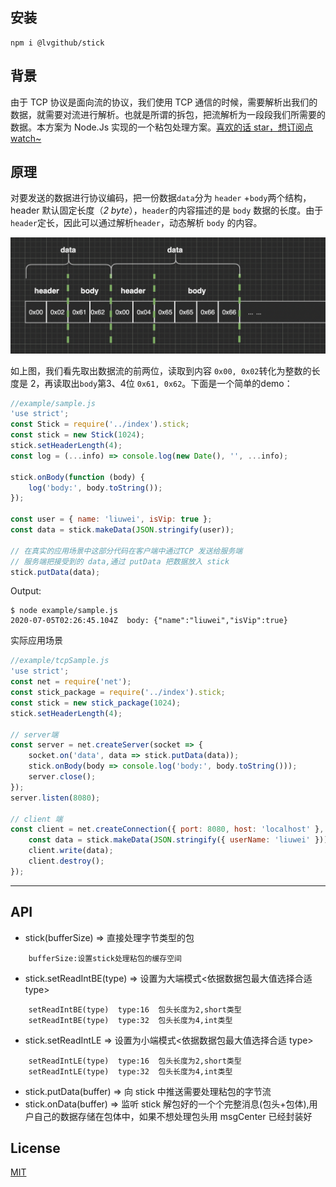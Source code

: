 ## 安装

```shell
npm i @lvgithub/stick
```

## 背景

由于 TCP 协议是面向流的协议，我们使用 TCP 通信的时候，需要解析出我们的数据，就需要对流进行解析。也就是所谓的拆包，把流解析为一段段我们所需要的数据。本方案为 Node.Js 实现的一个粘包处理方案。[喜欢的话 star，想订阅点 watch~](https://github.com/lvgithub/stick)

## 原理

对要发送的数据进行协议编码，把一份数据`data`分为 `header` +`body`两个结构，header 默认固定长度（_2 byte_），`header`的内容描述的是 `body` 数据的长度。由于`header`定长，因此可以通过解析`header`，动态解析 `body` 的内容。

![image-20200704170816148](assets/README/image-20200704170816148.png)

如上图，我们看先取出数据流的前两位，读取到内容 `0x00, 0x02`转化为整数的长度是 2，再读取出`body`第3、4位 `0x61, 0x62`。下面是一个简单的demo：

```javascript
//example/sample.js
'use strict';
const Stick = require('../index').stick;
const stick = new Stick(1024);
stick.setHeaderLength(4);
const log = (...info) => console.log(new Date(), '', ...info);

stick.onBody(function (body) {
    log('body:', body.toString());
});

const user = { name: 'liuwei', isVip: true };
const data = stick.makeData(JSON.stringify(user));

// 在真实的应用场景中这部分代码在客户端中通过TCP 发送给服务端
// 服务端把接受到的 data,通过 putData 把数据放入 stick
stick.putData(data);
```

Output:

```shell
$ node example/sample.js
2020-07-05T02:26:45.104Z  body: {"name":"liuwei","isVip":true}
```

实际应用场景

```javascript
//example/tcpSample.js
'use strict';
const net = require('net');
const stick_package = require('../index').stick;
const stick = new stick_package(1024);
stick.setHeaderLength(4);

// server端
const server = net.createServer(socket => {
    socket.on('data', data => stick.putData(data));
    stick.onBody(body => console.log('body:', body.toString()));
    server.close();
});
server.listen(8080);

// client 端
const client = net.createConnection({ port: 8080, host: 'localhost' }, () => {
    const data = stick.makeData(JSON.stringify({ userName: 'liuwei' }));
    client.write(data);
    client.destroy();
});
```

---

## API

- stick(bufferSize) => 直接处理字节类型的包

```
    bufferSize:设置stick处理粘包的缓存空间
```

- stick.setReadIntBE(type) => 设置为大端模式<依据数据包最大值选择合适 type>

```
    setReadIntBE(type)  type:16  包头长度为2,short类型
    setReadIntBE(type)  type:32  包头长度为4,int类型
```

- stick.setReadIntLE => 设置为小端模式<依据数据包最大值选择合适 type>

```
    setReadIntLE(type)  type:16  包头长度为2,short类型
    setReadIntLE(type)  type:32  包头长度为4,int类型
```

- stick.putData(buffer) => 向 stick 中推送需要处理粘包的字节流
- stick.onData(buffer) => 监听 stick 解包好的一个个完整消息(包头+包体),用户自己的数据存储在包体中，如果不想处理包头用 msgCenter 已经封装好

## License

[MIT](http://opensource.org/licenses/MIT)